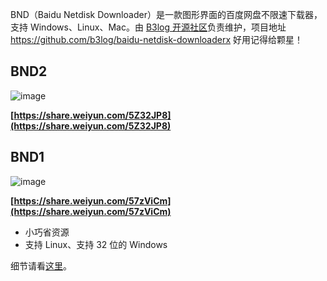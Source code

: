 BND（Baidu Netdisk Downloader）是一款图形界面的百度网盘不限速下载器，支持 Windows、Linux、Mac。由 [B3log 开源社区](https://github.com/b3log)负责维护，项目地址 https://github.com/b3log/baidu-netdisk-downloaderx 好用记得给颗星！

## BND2

![image](https://user-images.githubusercontent.com/873584/44243663-dd39ff00-a202-11e8-9117-c3c91806d6ff.png)

**[https://share.weiyun.com/5Z32JP8](https://share.weiyun.com/5Z32JP8)**

## BND1

![image](https://user-images.githubusercontent.com/873584/44243996-525a0400-a204-11e8-9fde-4ced42aa9129.png)

**[https://share.weiyun.com/57zViCm](https://share.weiyun.com/57zViCm)**

* 小巧省资源
* 支持 Linux、支持 32 位的 Windows

细节请看[这里](https://hacpai.com/article/1524460877352)。